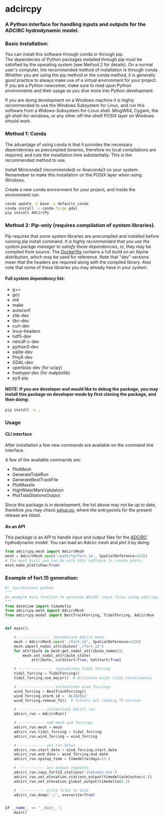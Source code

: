 # adcircpy

### A Python interface for handling inputs and outputs for the ADCIRC hydrodynamic model.

### Basic Installation:

You can install this software through conda or through pip.</br>
The dependecies of Python packages installed through pip must be satisfied by the operating system (see Method 2 for details). On a normal user's computer, the recommended method of installation is through conda. Whether you are using the pip method or the conda method, it is generally good practice to always make use of a virtual environment for your project. If you are a Python newcomer, make sure to read upon Python environments and their usage as you dive more into Python development.</br>

If you are doing development on a Windows machine it is highly recommended to use the Windows Subsystem for Linux, and run this software from a Widows-Subsystem-for-Linux shell. MingW64, Cygwin, the git-shell-for-windows, or any other off-the-shelf POSIX layer on Windows should work.</br>

### Method 1: Conda

The advantage of using conda is that it provides the necessary dependencies as precompiled binaries, therefore no local compilations are required, and cuts the installation time substantially. This is the recommended method to use. </br>

Install Miniconda3 (recommended) or Anaconda3 on your system. Rememeber to make this installation on the POSIX layer when using Windows.</br>

Create a new conda environment for your project, and inside the environment run:

```cmd
conda update -n base -c defaults conda
conda install -c conda-forge gdal
pip install AdcircPy
```

### Method 2: Pip-only (requires compilation of system libraries).

Pip requires that some system libraries are precompiled and installed before running pip install command. _It is highly recommended that you use the system packge manager to satisfy these dependencies_, or, they may be compiled from source. The [Dockerfile](./Dockerfile) contains a full build on an Alpine distribution, which may be used for reference. Note that "dev" versions mean that the headers are required along with the compiled library. Also note that some of these libraries you may already have in your system.

#### Full system dependency list:

- g++
- gcc
- m4
- make
- autoconf
- zlib-dev
- libc-dev
- curl-dev
- linux-headers
- hdf5-dev
- netcdf-c-dev
- python3-dev
- sqlite-dev
- Proj4-dev
- GDAL-dev
- openblas-dev (for scipy)
- freetype-dev (for matplotlib)
- py3-pip


#### NOTE: If you are developer and would like to debug the package, you may install this package on developer mode by first cloning the package, and then doing:

```cmd
pip install -e .
```

### Usage

#### CLI interface

After installation a few new commands are available on the command line interface.

A few of the available commands are:

- PlotMesh
- GenerateTidalRun
- GenerateBestTrackFile
- PlotMaxele
- HighWaterMarkValidation
- PlotTidalStationsOutput

Since this package is in development, the list above may not be up to date, therefore you may check [setup.py](setup.py), where the entrypoints for the present release are listed.

#### As an API

This package is an API to handle input and output files for the [ADCIRC](http://adcirc.org) hydrodynamic model.
You can load an Adcirc mesh and plot it by doing:

```Python
from adcircpy.mesh import AdcircMesh
mesh = AdcircMesh.open('/path/to/fort.14', SpatialReference=4326)
# The most basic you can do with this software is create plots:
mesh.make_plot(show=True)
```

### Example of fort.15 generation:
```Python
#! /usr/bin/env python
"""
An example main function to generate ADCIRC input files using adcircpy
"""
from datetime import timedelta
from adcircpy.mesh import AdcircMesh
from adcircpy.model import BestTrackForcing, TidalForcing, AdcircRun


def main():

    # --------------  Instantiate Adcirc mesh
    mesh = AdcircMesh.open('./fort.14', SpatialReference=4326)
    mesh.import_nodal_attributes('./fort.13')
    for attribute in mesh.get_nodal_attribute_names():
        mesh.set_nodal_attribute_state(
            attribute, coldstart=True, hotstart=True)

    # ---------------- instantiate tidal forcing
    tidal_forcing = TidalForcing()
    tidal_forcing.use_major()  # Activates major tidal constituents

    # ---------------- instantiate wind forcings
    wind_forcing = BestTrackForcing()
    wind_forcing.storm_id = 'AL182012'
    wind_forcing.remove_TS()  # filters out leading TS entries

    #  ----------- instantiate adcirc run
    adcirc_run = AdcircRun()

    # ------------ add mesh and forcings
    adcirc_run.mesh = mesh
    adcirc_run.tidal_forcing = tidal_forcing
    adcirc_run.wind_forcing = wind_forcing

    # ------------ set run dates
    adcirc_run.start_date = wind_forcing.start_date
    adcirc_run.end_date = wind_forcing.end_date
    adcirc_run.spinup_time = timedelta(days=15.)

    #  ----------- set output requests
    adcirc_run.copy_fort15_stations('stations.txt')
    adcirc_run.set_elevation_stations_output(timedelta(minutes=6.))
    adcirc_run.set_elevation_global_output(timedelta(0.))

    #  ----------- write files to disk
    adcirc_run.dump('./', overwrite=True)


if __name__ == '__main__':
    main()
```
